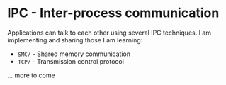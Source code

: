 # IPC - Inter-process communication

Applications can talk to each other using several IPC techniques. I am implementing and sharing those I am learning:

- `SMC/` - Shared memory communication
- `TCP/` - Transmission control protocol

... more to come